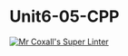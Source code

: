 # Unit6-05-CPP
[![Mr Coxall's Super Linter](https://github.com/ICS3U-Programming-PeterS/Unit6-05-CPP/workflows/Mr%20Coxall's%20Super%20Linter/badge.svg)](https://github.com/ICS3U-Programming-PeterS/Unit6-05-CPP/actions/)
